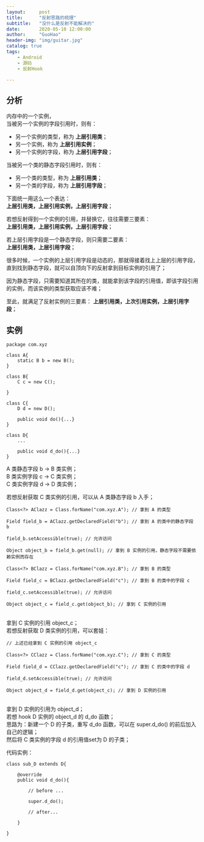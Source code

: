 ```yaml
---
layout:     post  
title:      "反射思路的梳理"  
subtitle:   "没什么是反射不能解决的"  
date:       2020-05-10 12:00:00  
author:     "GuoHao"  
header-img: "img/guitar.jpg"  
catalog: true  
tags:  
    - Android  
    - 源码  
    - 反射Hook

---
```


## 分析

内存中的一个实例，<br>
当被另一个实例的字段引用时，则有：<br>
- 另一个实例的类型，称为 **上层引用类**；
- 另一个实例，称为 **上层引用实例**；
- 另一个实例的字段，称为 **上层引用字段**；

当被另一个类的静态字段引用时，则有：<br>
- 另一个类的类型，称为 **上层引用类**；
- 另一个类的字段，称为 **上层引用字段**；


下面统一用这么一个表达：<br>
**上层引用类，上层引用实例，上层引用字段**；

若想反射得到一个实例的引用，并替换它，往往需要三要素：<br>
**上层引用类，上层引用实例，上层引用字段**；

若上层引用字段是一个静态字段，则只需要二要素：<br>
**上层引用类，上层引用字段**；

很多时候，一个实例的上层引用字段是动态的，那就得接着找上上层的引用字段，直到找到静态字段，就可以自顶向下的反射拿到目标实例的引用了；

因为静态字段，只需要知道其所在的类，就能拿到该字段的引用值，即该字段引用的实例，而该实例的类型获取应该不难；

至此，就满足了反射实例的三要素：
**上层引用类，上次引用实例，上层引用字段**；

## 实例

```
package com.xyz

class A{
    static B b = new B();
}

class B{
    C c = new C();
    
}

class C{
    D d = new D();
    
    public void do(){...}
}

class D{
    ...
    
    public void d_do(){...}
}
```

A 类静态字段 b -> B 类实例；<br>
B 类实例字段 c -> C 类实例；<br>
C 类实例字段 d -> D 类实例；<br>

若想反射获取 C 类实例的引用，可以从 A 类静态字段 b 入手；

```
Class<?> AClazz = Class.forName("com.xyz.A"); // 拿到 A 的类型

Field field_b = AClazz.getDeclaredField("b"); // 拿到 A 的类中的静态字段 b

field_b.setAccessible(true); // 允许访问

Object object_b = field_b.get(null); // 拿到 B 实例的引用，静态字段不需要依赖实例而存在

Class<?> BClazz = Class.forName("com.xyz.B"); // 拿到 B 的类型

Field field_c = BClazz.getDeclaredField("c"); // 拿到 B 的类中的字段 c

field_c.setAccessible(true); // 允许访问

Object object_c = field_c.get(object_b); // 拿到 C 实例的引用
```

<br>
拿到 C 实例的引用 object_c；<br>
若想反射获取 D 类实例的引用，可以套娃：

```
// 上述已经拿到 C 实例的引用 object_c

Class<?> CClazz = Class.forName("com.xyz.C"); // 拿到 C 的类型

Field field_d = CClazz.getDeclaredField("c"); // 拿到 C 的类中的字段 d

field_d.setAccessible(true); // 允许访问

Object object_d = field_d.get(object_c); // 拿到 D 实例的引用
```

<br>
拿到 D 实例的引用为 object_d；<br>
若想 hook D 实例的 object_d 的 d_do 函数；<br>
思路为：新建一个 D 的子类，重写 d_do 函数，可以在 super.d_do() 的前后加入自己的逻辑；<br>
然后将 C 类实例的字段 d 的引用值set为 D 的子类；

代码实例：

```
class sub_D extends D{

    @override
    public void d_do(){
        
        // before ...
        
        super.d_do();
        
        // after...
        
    }    
    
}

```




